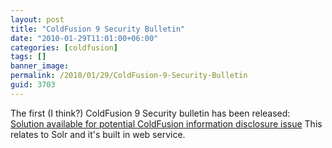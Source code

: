 ```yaml
---
layout: post
title: "ColdFusion 9 Security Bulletin"
date: "2010-01-29T11:01:00+06:00"
categories: [coldfusion]
tags: []
banner_image: 
permalink: /2010/01/29/ColdFusion-9-Security-Bulletin
guid: 3703
---
```


The first (I think?) ColdFusion 9 Security bulletin has been released: <a href="http://www.adobe.com/support/security/bulletins/apsb10-04.html">Solution available for potential ColdFusion information disclosure issue</a> This relates to Solr and it's built in web service.